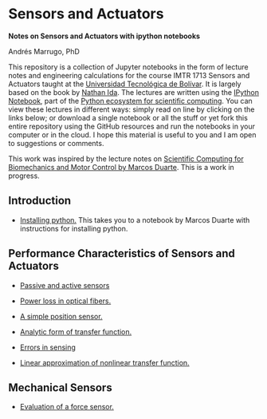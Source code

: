 Sensors and Actuators
===

**Notes on Sensors and Actuators with ipython notebooks**

Andrés Marrugo, PhD

This repository is a collection of Jupyter notebooks in the form of lecture notes and engineering calculations for the course IMTR 1713 Sensors and Actuators taught at the [Universidad Tecnológica de Bolívar](http://www.unitecnologica.edu.co/). It is largely based on the book by [Nathan Ida](http://www.scitechpublishing.com/ida_9781613530061.htm "Nathan Ida, Sensors and Actuators 9781613530023"). The lectures are written using the [IPython Notebook](http://ipython.org/notebook.html), part of the [Python ecosystem for scientific computing]( http://scipy.org/ ). You can view these lectures in different ways: simply read on line by clicking on the links below; or download a single notebook or all the stuff or yet fork this entire repository using the GitHub resources and run the notebooks in your computer or in the cloud. I hope this material is useful to you and I am open to suggestions or comments.

This work was inspired by the lecture notes on [Scientific Computing for Biomechanics and Motor Control by Marcos Duarte](https://github.com/demotu/BMC). This is a work in progress.
 


Introduction
------------
- [Installing python.](http://nbviewer.ipython.org/github/demotu/BMC/blob/master/notebooks/PythonInstallation.ipynb) This takes you to a notebook by Marcos Duarte with instructions for installing python.

Performance Characteristics of Sensors and Actuators
------------

- [Passive and active sensors](notebooks/passive-and-active-sensors.md)

- [Power loss in optical fibers.](http://nbviewer.ipython.org/github/agmarrugo/sensors-actuators/blob/master/notebooks/power-loss-in-optical-fibers.ipynb)

- [A simple position sensor.](http://nbviewer.ipython.org/github/agmarrugo/sensors-actuators/blob/master/notebooks/position-sensor.ipynb)

- [Analytic form of transfer function.](http://nbviewer.ipython.org/github/agmarrugo/sensors-actuators/blob/master/notebooks/Ex_2_3.ipynb)

- [Errors in sensing](http://nbviewer.ipython.org/github/agmarrugo/sensors-actuators/blob/master/notebooks/Ex2-10-errors-in-sensing.ipynb)

- [Linear approximation of nonlinear transfer function.](http://nbviewer.ipython.org/github/agmarrugo/sensors-actuators/blob/master/notebooks/Ex_2_16.ipynb)

Mechanical Sensors
------------

- [Evaluation of a force sensor.](http://nbviewer.ipython.org/github/agmarrugo/sensors-actuators/blob/master/notebooks/Ex6_4_evaluation_force_sensor.ipynb)


